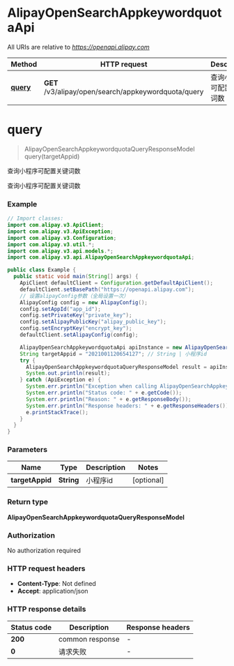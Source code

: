 # AlipayOpenSearchAppkeywordquotaApi

All URIs are relative to *https://openapi.alipay.com*

| Method | HTTP request | Description |
|------------- | ------------- | -------------|
| [**query**](AlipayOpenSearchAppkeywordquotaApi.md#query) | **GET** /v3/alipay/open/search/appkeywordquota/query | 查询小程序可配置关键词数 |


<a name="query"></a>
# **query**
> AlipayOpenSearchAppkeywordquotaQueryResponseModel query(targetAppid)

查询小程序可配置关键词数

查询小程序可配置关键词数

### Example
```java
// Import classes:
import com.alipay.v3.ApiClient;
import com.alipay.v3.ApiException;
import com.alipay.v3.Configuration;
import com.alipay.v3.util.*;
import com.alipay.v3.api.models.*;
import com.alipay.v3.api.AlipayOpenSearchAppkeywordquotaApi;

public class Example {
  public static void main(String[] args) {
    ApiClient defaultClient = Configuration.getDefaultApiClient();
    defaultClient.setBasePath("https://openapi.alipay.com");
    // 设置alipayConfig参数（全局设置一次）
    AlipayConfig config = new AlipayConfig();
    config.setAppId("app_id");
    config.setPrivateKey("private_key");
    config.setAlipayPublicKey("alipay_public_key");
    config.setEncryptKey("encrypt_key");
    defaultClient.setAlipayConfig(config);

    AlipayOpenSearchAppkeywordquotaApi apiInstance = new AlipayOpenSearchAppkeywordquotaApi(defaultClient);
    String targetAppid = "2021001120654127"; // String | 小程序id
    try {
      AlipayOpenSearchAppkeywordquotaQueryResponseModel result = apiInstance.query(targetAppid);
      System.out.println(result);
    } catch (ApiException e) {
      System.err.println("Exception when calling AlipayOpenSearchAppkeywordquotaApi#query");
      System.err.println("Status code: " + e.getCode());
      System.err.println("Reason: " + e.getResponseBody());
      System.err.println("Response headers: " + e.getResponseHeaders());
      e.printStackTrace();
    }
  }
}
```

### Parameters

| Name | Type | Description  | Notes |
|------------- | ------------- | ------------- | -------------|
| **targetAppid** | **String**| 小程序id | [optional] |

### Return type

**AlipayOpenSearchAppkeywordquotaQueryResponseModel**

### Authorization

No authorization required

### HTTP request headers

 - **Content-Type**: Not defined
 - **Accept**: application/json

### HTTP response details
| Status code | Description | Response headers |
|-------------|-------------|------------------|
| **200** | common response |  -  |
| **0** | 请求失败 |  -  |

